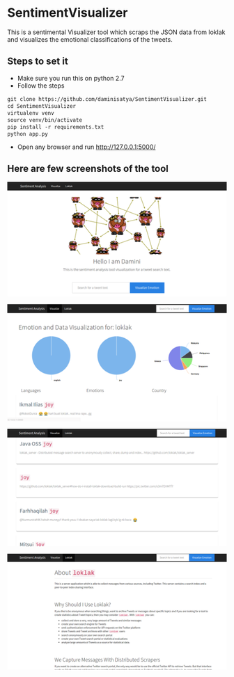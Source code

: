 # SentimentVisualizer

This is a sentimental Visualizer tool which scraps the JSON data from loklak and visualizes the emotional classifications of the tweets.


Steps to set it 
---------------
* Make sure you run this on python 2.7
* Follow the steps

````
git clone https://github.com/daminisatya/SentimentVisualizer.git
cd SentimentVisualizer
virtualenv venv
source venv/bin/activate
pip install -r requirements.txt
python app.py

````

* Open any browser and run http://127.0.0.1:5000/

Here are few screenshots of the tool 
------------------------------------
![Alt text](/static/img/landingpage.png "This is the landing page")


![Alt text](/static/img/visualization.png "This is the visualization page")


![Alt text](/static/img/tweets.png "Tweets page")


![Alt text](/static/img/aboutloklak.png "About loklak")


